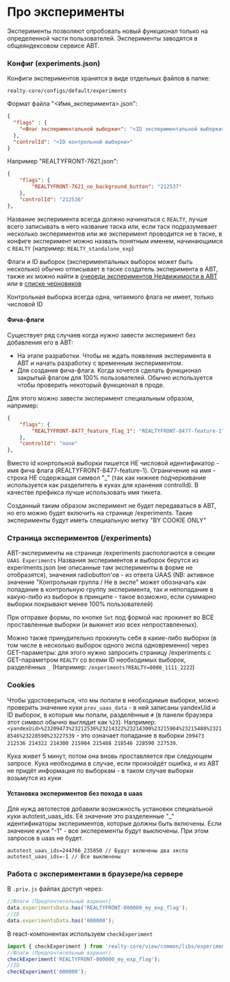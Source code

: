 # Про эксперименты
Эксперименты позволяют опробовать новый функционал только на определенной части пользователей. Эксперименты заводятся в общеяндексовом сервисе ABT.

### Конфиг (experiments.json)
Конфиги экспериментов хранятся в виде отдельных файлов в папке:
```
realty-core/configs/default/experiments
```

Формат файла "<Имя_эксперимента>.json":
```json
{
  "flags" : {
    "<Флаг экспериментальной выборки>": "<ID экспериментальной выборки>",
  },
  "controlId": "<ID контрольной выборки>"
}
```
Например "REALTYFRONT-7621.json":
```json
{
    "flags": {
        "REALTYFRONT-7621_no_background_button": "212537"
    },
    "controlId": "212536"
},
```

Название эксперимента всегда должно начинаться с `REALTY`, лучше всего записывать в него название таска или, если таск подразумевает несколько экспериментов или же эксперимент проводится не в таске, в конфиге эксперимент можно назвать понятным именем, начинающимся с `REALTY` (например: `REALTY_standalone_exp`)

Флаги и ID выборок (экспериментальных выборок может быть несколько) обычно отписывает в таске создатель эксперимента в ABT, также их можно найти в [очереди экспериментов Недвижимости в ABT](https://ab.yandex-team.ru/queue/52/) или в [списке черновиков](https://ab.yandex-team.ru/task/list#filters_advanced=1&group=new&queue_id=52)

Контрольная выборка всегда одна, читаемого флага не имеет, только числовой ID

#### Фича-флаги

Существует ряд случаев когда нужно завести эксперимент без добавления его в ABT:
- На этапе разработки. Чтобы не ждать появления эксперимента в ABT и начать разработку с временным экспериментом.
- Для создания фича-флага. Когда хочется сделать функционал закрытый флагом для 100% пользователей. Обычно используется чтобы проверить некоторый функционал в проде.

Для этого можно завести эксперимент специальным образом, например:

```json
{
    "flags": {
        "REALTYFRONT-8477_feature_flag_1": "REALTYFRONT-8477-feature-1"
    },
    "controlId": "none"
},
```

Вместо id конртольной выборки пишется НЕ числовой идентификатор - имя фича флага (REALTYFRONT-8477-feature-1). Ограничение на имя - строка НЕ содержащая символ "_" (так как нижнее подчеркивание используется как разделитель в куках для хранения controlId). В качестве префикса лучше использовать имя тикета.

Созданный таким образом эксперимент не будет передаваться в ABT, но его можно будет включить на странице /experiments. Такие эксперименты будут иметь специальную метку "BY COOKIE ONLY"

### Страница экспериментов (/experiments)

ABT-эксперименты на странице /experiments распологаются в секции `UAAS Experiments` Названия экспериментов и выборок берутся из experiments.json (не описанные там эксперименты в форме не отобразятся), значения radiobutton'ов - из ответа UAAS (NB: активное значение "Контрольная группа / Не в экспе" может обозначать как попадание в контрольную группу эксперимента, так и непопадание в какую-либо из выборок в принципе - такое возможно, если суммарно выборки покрывают менее 100% пользователей)

При отправке формы, по кнопке `Set` под формой нас прокинет во ВСЕ проставленные выборки (и выкинет изо всех непроставленных).

Можно также принудительно прокинуть себя в какие-либо выборки (в том числе в несколько выборок одного экспа одновременно) через GET-параметры: для этого нужно запросить страницу /experiments с GET-параметром `REALTY` со всеми ID необходимых выборок, разделённых `_` (Например: `/experiments?REALTY=0000_1111_2222`)


### Cookies

Чтобы удостовериться, что мы попали в необходимые выборки, можно проверить значение куки `prev_uaas_data` - в ней записаны yandexUid и ID выборок, в которые мы попали, разделённые `#` (в панели браузера этот символ обычно выглядит как `%23`). Например: `<yandexUid>%23209473%23212536%23214322%23214300%23215904%23215488%23218546%23228590%23227539` - это означает попадание в выборки `209473 212536 214322 214300 215904 215488 218546 228590 227539`.

Кука живет 5 минут, потом она вновь проставляется при следующем запросе. Кука необходима в случае, если произойдёт ошибка, и из ABT не придёт информация по выборкам - в таком случае выборки возьмутся из куки

#### Установка экспериментов без похода в uaas

Для нужд автотестов добавили возможность установки специальной куки autotest_uaas_ids. Её значение это разделенные "_" идентификаторы экспериментов, которые должны быть включены. Если значение куки "-1" - все эксперементы будут выключены. При этом запросов в uaas не будет. 

```
autotest_uaas_ids=244766_235850 // Будут включены два экспа
autotest_uaas_ids=-1 // Все выключены 
```


### Работа с экспериментами в браузере/на сервере

В `.priv.js` файлах доступ через:
```javascript
//Флаги (Предпочтительный вариант)
data.experimentsData.has('REALTYFRONT-000000_my_exp_flag');
//ID
data.experimentsData.has('000000');
```

В react-компонентах используем `checkExperiment`
```javascript
import { checkExperiment } from 'realty-core/view/common/libs/experiments';
//Флаги (Предпочтительный вариант)
checkExperiment('REALTYFRONT-000000_my_exp_flag');
//ID
checkExperiment('000000');
```
